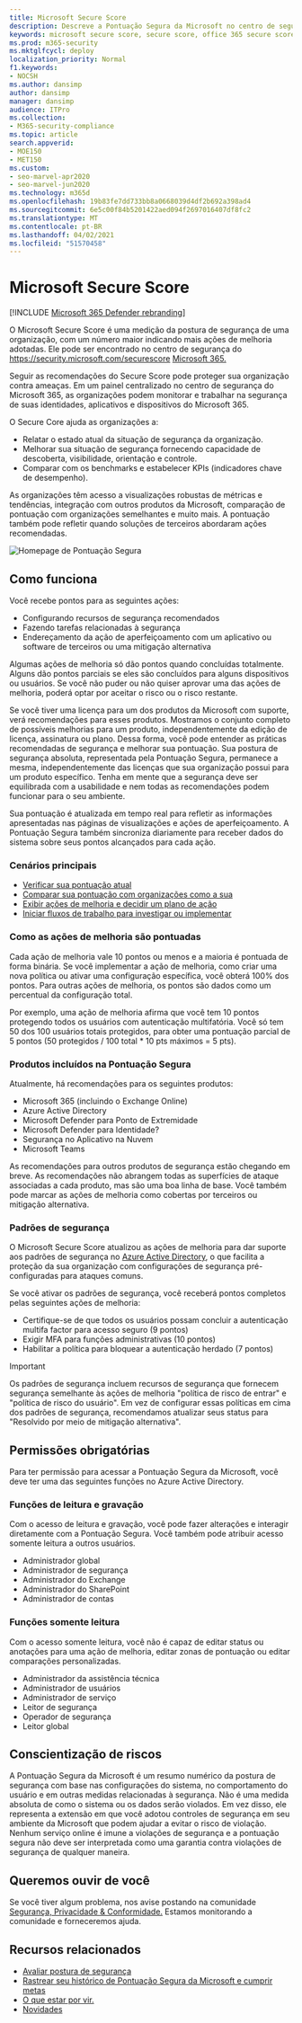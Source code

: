 ```yaml
---
title: Microsoft Secure Score
description: Descreve a Pontuação Segura da Microsoft no centro de segurança do Microsoft 365, como melhorar sua postura de segurança e o que os administradores de segurança podem esperar.
keywords: microsoft secure score, secure score, office 365 secure score, microsoft security score, microsoft 365 security center, improvement actions
ms.prod: m365-security
ms.mktglfcycl: deploy
localization_priority: Normal
f1.keywords:
- NOCSH
ms.author: dansimp
author: dansimp
manager: dansimp
audience: ITPro
ms.collection:
- M365-security-compliance
ms.topic: article
search.appverid:
- MOE150
- MET150
ms.custom:
- seo-marvel-apr2020
- seo-marvel-jun2020
ms.technology: m365d
ms.openlocfilehash: 19b83fe7dd733bb8a0668039d4df2b692a398ad4
ms.sourcegitcommit: 6e5c00f84b5201422aed094f2697016407df8fc2
ms.translationtype: MT
ms.contentlocale: pt-BR
ms.lasthandoff: 04/02/2021
ms.locfileid: "51570458"
---
```

# <a name="microsoft-secure-score"></a>Microsoft Secure Score

[!INCLUDE [Microsoft 365 Defender rebranding](../includes/microsoft-defender.md)]

O Microsoft Secure Score é uma medição da postura de segurança de uma organização, com um número maior indicando mais ações de melhoria adotadas. Ele pode ser encontrado no centro de segurança do https://security.microsoft.com/securescore [Microsoft 365.](overview-security-center.md)

Seguir as recomendações do Secure Score pode proteger sua organização contra ameaças. Em um painel centralizado no centro de segurança do Microsoft 365, as organizações podem monitorar e trabalhar na segurança de suas identidades, aplicativos e dispositivos do Microsoft 365.

O Secure Core ajuda as organizações a:  

* Relatar o estado atual da situação de segurança da organização.
* Melhorar sua situação de segurança fornecendo capacidade de descoberta, visibilidade, orientação e controle.  
* Comparar com os benchmarks e estabelecer KPIs (indicadores chave de desempenho).

As organizações têm acesso a visualizações robustas de métricas e tendências, integração com outros produtos da Microsoft, comparação de pontuação com organizações semelhantes e muito mais. A pontuação também pode refletir quando soluções de terceiros abordaram ações recomendadas.

![Homepage de Pontuação Segura](../../media/secure-score/secure-score-homepage-new.png)

## <a name="how-it-works"></a>Como funciona

Você recebe pontos para as seguintes ações:

- Configurando recursos de segurança recomendados
- Fazendo tarefas relacionadas à segurança
- Endereçamento da ação de aperfeiçoamento com um aplicativo ou software de terceiros ou uma mitigação alternativa

Algumas ações de melhoria só dão pontos quando concluídas totalmente. Alguns dão pontos parciais se eles são concluídos para alguns dispositivos ou usuários. Se você não puder ou não quiser aprovar uma das ações de melhoria, poderá optar por aceitar o risco ou o risco restante.

Se você tiver uma licença para um dos produtos da Microsoft com suporte, verá recomendações para esses produtos. Mostramos o conjunto completo de possíveis melhorias para um produto, independentemente da edição de licença, assinatura ou plano. Dessa forma, você pode entender as práticas recomendadas de segurança e melhorar sua pontuação. Sua postura de segurança absoluta, representada pela Pontuação Segura, permanece a mesma, independentemente das licenças que sua organização possui para um produto específico. Tenha em mente que a segurança deve ser equilibrada com a usabilidade e nem todas as recomendações podem funcionar para o seu ambiente.

Sua pontuação é atualizada em tempo real para refletir as informações apresentadas nas páginas de visualizações e ações de aperfeiçoamento. A Pontuação Segura também sincroniza diariamente para receber dados do sistema sobre seus pontos alcançados para cada ação.

### <a name="key-scenarios"></a>Cenários principais

- [Verificar sua pontuação atual](microsoft-secure-score-improvement-actions.md#check-your-current-score)
- [Comparar sua pontuação com organizações como a sua](microsoft-secure-score-history-metrics-trends.md#compare-your-score-to-organizations-like-yours)
- [Exibir ações de melhoria e decidir um plano de ação](microsoft-secure-score-improvement-actions.md#take-action-to-improve-your-score)
- [Iniciar fluxos de trabalho para investigar ou implementar](microsoft-secure-score-improvement-actions.md#view-improvement-action-details)

### <a name="how-improvement-actions-are-scored"></a>Como as ações de melhoria são pontuadas

Cada ação de melhoria vale 10 pontos ou menos e a maioria é pontuada de forma binária. Se você implementar a ação de melhoria, como criar uma nova política ou ativar uma configuração específica, você obterá 100% dos pontos. Para outras ações de melhoria, os pontos são dados como um percentual da configuração total.

Por exemplo, uma ação de melhoria afirma que você tem 10 pontos protegendo todos os usuários com autenticação multifatória. Você só tem 50 dos 100 usuários totais protegidos, para obter uma pontuação parcial de 5 pontos (50 protegidos / 100 total * 10 pts máximos = 5 pts).

### <a name="products-included-in-secure-score"></a>Produtos incluídos na Pontuação Segura

Atualmente, há recomendações para os seguintes produtos:

- Microsoft 365 (incluindo o Exchange Online)
- Azure Active Directory
- Microsoft Defender para Ponto de Extremidade
- Microsoft Defender para Identidade?
- Segurança no Aplicativo na Nuvem
- Microsoft Teams

As recomendações para outros produtos de segurança estão chegando em breve. As recomendações não abrangem todas as superfícies de ataque associadas a cada produto, mas são uma boa linha de base. Você também pode marcar as ações de melhoria como cobertas por terceiros ou mitigação alternativa.

### <a name="security-defaults"></a>Padrões de segurança

O Microsoft Secure Score atualizou as ações de melhoria para dar suporte aos padrões de segurança no [Azure Active Directory](/azure/active-directory/fundamentals/concept-fundamentals-security-defaults), o que facilita a proteção da sua organização com configurações de segurança pré-configuradas para ataques comuns.

Se você ativar os padrões de segurança, você receberá pontos completos pelas seguintes ações de melhoria:

- Certifique-se de que todos os usuários possam concluir a autenticação multifa factor para acesso seguro (9 pontos)
- Exigir MFA para funções administrativas (10 pontos)
- Habilitar a política para bloquear a autenticação herdado (7 pontos)

>[!IMPORTANT]
>Os padrões de segurança incluem recursos de segurança que fornecem segurança semelhante às ações de melhoria "política de risco de entrar" e "política de risco do usuário". Em vez de configurar essas políticas em cima dos padrões de segurança, recomendamos atualizar seus status para "Resolvido por meio de mitigação alternativa".

## <a name="required-permissions"></a>Permissões obrigatórias

Para ter permissão para acessar a Pontuação Segura da Microsoft, você deve ter uma das seguintes funções no Azure Active Directory.

### <a name="read-and-write-roles"></a>Funções de leitura e gravação

Com o acesso de leitura e gravação, você pode fazer alterações e interagir diretamente com a Pontuação Segura. Você também pode atribuir acesso somente leitura a outros usuários.

* Administrador global
* Administrador de segurança
* Administrador do Exchange
* Administrador do SharePoint
* Administrador de contas

### <a name="read-only-roles"></a>Funções somente leitura

Com o acesso somente leitura, você não é capaz de editar status ou anotações para uma ação de melhoria, editar zonas de pontuação ou editar comparações personalizadas.

* Administrador da assistência técnica
* Administrador de usuários
* Administrador de serviço
* Leitor de segurança
* Operador de segurança
* Leitor global

## <a name="risk-awareness"></a>Conscientização de riscos

A Pontuação Segura da Microsoft é um resumo numérico da postura de segurança com base nas configurações do sistema, no comportamento do usuário e em outras medidas relacionadas à segurança. Não é uma medida absoluta de como o sistema ou os dados serão violados. Em vez disso, ele representa a extensão em que você adotou controles de segurança em seu ambiente da Microsoft que podem ajudar a evitar o risco de violação. Nenhum serviço online é imune a violações de segurança e a pontuação segura não deve ser interpretada como uma garantia contra violações de segurança de qualquer maneira.

## <a name="we-want-to-hear-from-you"></a>Queremos ouvir de você

Se você tiver algum problema, nos avise postando na comunidade [Segurança, Privacidade & Conformidade.](https://techcommunity.microsoft.com/t5/Security-Privacy-Compliance/bd-p/security_privacy) Estamos monitorando a comunidade e forneceremos ajuda.

## <a name="related-resources"></a>Recursos relacionados

- [Avaliar postura de segurança](microsoft-secure-score-improvement-actions.md)
- [Rastrear seu histórico de Pontuação Segura da Microsoft e cumprir metas](microsoft-secure-score-history-metrics-trends.md)
- [O que estar por vir.](microsoft-secure-score-whats-coming.md)
- [Novidades](microsoft-secure-score-whats-new.md)